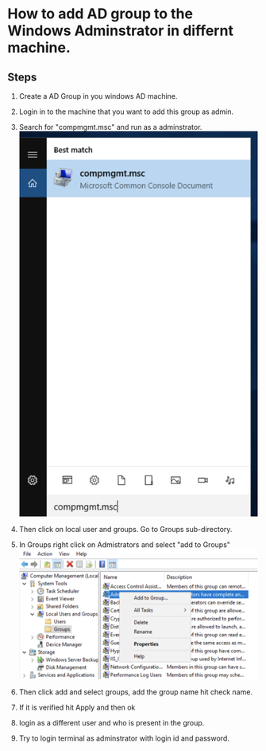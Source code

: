 # How to add AD group to the Windows Adminstrator in differnt machine.

## Steps

1) Create a AD Group in you windows AD machine.
2) Login in to the machine that you want to add this group as admin.
3) Search for "compmgmt.msc" and run as a adminstrator. ![Screenshot](https://github.com/abhijitsingamaneni/Azure/blob/master/images/Screen%20Shot%202019-02-01%20at%203.33.40%20PM.png)

4) Then click on local user and groups. Go to Groups sub-directory.
5) In Groups right click on Admistrators and select "add to Groups"
![add to user](https://github.com/abhijitsingamaneni/Azure/blob/master/images/Screen%20Shot%202019-02-01%20at%203.57.33%20PM.png)

6) Then click add and select groups, add the group name hit check name.
7) If it is verified hit Apply and then ok
8) login as a different user and who is present in the group.
9) Try to login terminal as adminstrator with login id and password.
